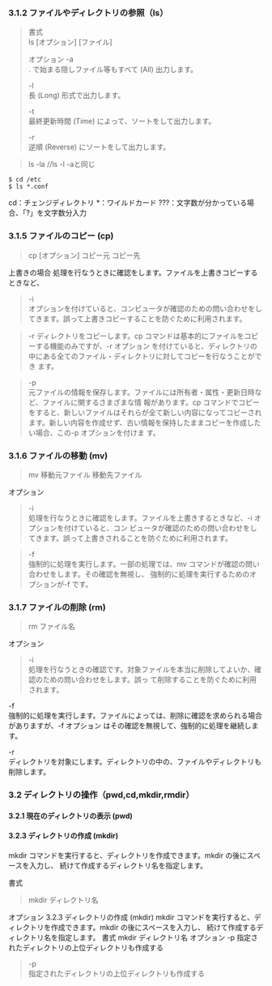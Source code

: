 ### 3.1.2 ファイルやディレクトリの参照（ls）

>書式  
>ls [オプション] [ファイル]
>  
>オプション
>-a  
>. で始まる隠しファイル等もすべて (All) 出力します。
>  
>-l  
>長 (Long) 形式で出力します。
>  
>-t    
>最終更新時間 (Time) によって、ソートをして出力します。
>  
>-r    
>逆順 (Reverse) にソートをして出力します。

>ls -la //ls -l -aと同じ

```Console
$ cd /etc
$ ls *.conf
```
cd：チェンジディレクトリ
*：ワイルドカード
???：文字数が分かっている場合、「?」を文字数分入力

### 3.1.5 ファイルのコピー (cp)
>cp [オプション] コピー元 コピー先

上書きの場合
処理を行なうときに確認をします。ファイルを上書きコピーするときなど、

> -i  
オプションを付けていると、コンピュータが確認のための問い合わせをしてきます。誤って上書きコピーすることを防ぐために利用されます。
  
> -r
ディレクトリをコピーします。cp コマンドは基本的にファイルをコピーする機能のみですが、-r オプション
を付けていると、ディレクトリの中にある全てのファイル・ディレクトリに対してコピーを行なうことができ
ます。  

> -p  
元ファイルの情報を保存します。ファイルには所有者・属性・更新日時など、ファイルに関するさまざまな情
報があります。cp コマンドでコピーをすると、新しいファイルはそれらが全て新しい内容になってコピーされ
ます。新しい内容を作成せず、古い情報を保持したままコピーを作成したい場合、この-p オプションを付けま
す。  

### 3.1.6 ファイルの移動 (mv)
> mv 移動元ファイル 移動先ファイル

オプション
>-i  
処理を行なうときに確認をします。ファイルを上書きするときなど、-i オプションを付けていると、コン
ピュータが確認のための問い合わせをしてきます。誤って上書きされることを防ぐために利用されます。
  
>-f  
強制的に処理を実行します。一部の処理では、mv コマンドが確認の問い合わせをします。その確認を無視し、
強制的に処理を実行するためのオプションが-f です。  

### 3.1.7 ファイルの削除 (rm)

>rm ファイル名

オプション

> -i  
処理を行なうときの確認です。対象ファイルを本当に削除してよいか、確認のための問い合わせをします。誤っ
て削除することを防ぐために利用されます。  
  
-f  
強制的に処理を実行します。ファイルによっては、削除に確認を求められる場合がありますが、-f オプション
はその確認を無視して、強制的に処理を継続します。  
  
-r  
ディレクトリを対象にします。ディレクトリの中の、ファイルやディレクトリも削除します。  

### 3.2 ディレクトリの操作（pwd,cd,mkdir,rmdir）

#### 3.2.1 現在のディレクトリの表示 (pwd)
#### 3.2.3 ディレクトリの作成 (mkdir)
mkdir コマンドを実行すると、ディレクトリを作成できます。mkdir の後にスペースを入力し、
続けて作成するディレクトリ名を指定します。

書式
> mkdir ディレクトリ名

オプション
3.2.3 ディレクトリの作成 (mkdir)
mkdir コマンドを実行すると、ディレクトリを作成できます。mkdir の後にスペースを入力し、
続けて作成するディレクトリ名を指定します。
書式
mkdir ディレクトリ名
オプション
-p
指定されたディレクトリの上位ディレクトリも作成する
>-p  
指定されたディレクトリの上位ディレクトリも作成する
